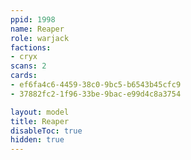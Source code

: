 ```yaml
---
ppid: 1998
name: Reaper
role: warjack
factions:
- cryx
scans: 2
cards:
- ef6fa4c6-4459-38c0-9bc5-b6543b45cfc9
- 37882fc2-1f96-33be-9bac-e99d4c8a3754

layout: model
title: Reaper
disableToc: true
hidden: true
---
```


